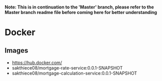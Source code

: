 #### Note: This is in continuation to the 'Master' branch, please refer to the Master branch readme file before coming here for better understanding

# Docker

## Images
- https://hub.docker.com/
- sakthiece08/mortgage-rate-service:0.0.1-SNAPSHOT
- sakthiece08/mortgage-calculation-service:0.0.1-SNAPSHOT
